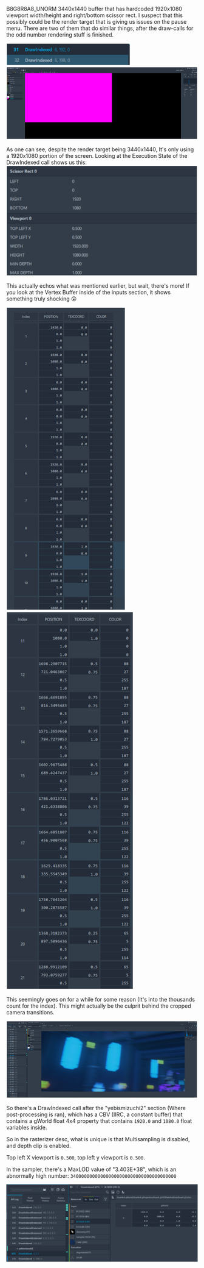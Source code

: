 B8G8R8A8_UNORM 3440x1440 buffer that has hardcoded 1920x1080 viewport width/height and right/bottom scissor rect.
I suspect that this possibly could be the render target that is giving us issues on the pause menu.
There are two of them that do similar things, after the draw-calls for the odd number rendering stuff is finished.

![[RT_01.png]](../Assets/Rendering/RT_01.png)
![[RT_02.png]](../Assets/Rendering/RT_02.png)
 
As one can see, despite the render target being 3440x1440, It's only using a 1920x1080 portion of the screen.
Looking at the Execution State of the DrawIndexed call shows us this:
![[RT_03.png]](../Assets/Rendering/RT_03.png)

This actually echos what was mentioned earlier, but wait, there's more! If you look at the Vertex Buffer inside of the inputs section, it shows something truly shocking 😲

![[RT_04.png]](../Assets/Rendering/RT_04.png)
![[RT_05.png]](../Assets/Rendering/RT_05.png)
  
This seemingly goes on for a while for some reason (It's into the thousands count for the index). This might actually be the culprit behind the cropped camera transitions.

![[RT_06.png]](../Assets/Rendering/RT_06.png)


So there's a DrawIndexed call after the "yebismizuchi2" section (Where post-processing is ran), which has a CBV (IIRC, a constant buffer) that contains a gWorld float 4x4 property that contains ``1920.0`` and ``1080.0`` float variables inside.

So in the rasterizer desc, what is unique is that Multisampling is disabled, and depth clip is enabled.

Top left X viewport is ``0.500``, top left y viewport is ``0.500``.

In the sampler, there's a MaxLOD value of "3.403E+38", which is an abnormally high number:
``340000000000000000000000000000000000000``

![RT_07.png](../Assets/Rendering/RT_07.png)